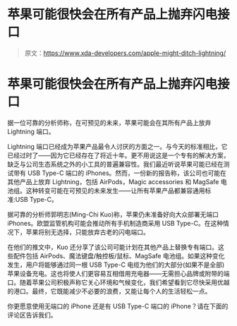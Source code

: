 # 苹果可能很快会在所有产品上抛弃闪电接口

> 原文：<https://www.xda-developers.com/apple-might-ditch-lightning/>

# 苹果可能很快会在所有产品上抛弃闪电接口

据一位可靠的分析师称，在可预见的未来，苹果可能会在其所有产品上放弃 Lightning 端口。

Lightning 端口已经成为苹果产品最令人讨厌的方面之一。与今天的标准相比，它已经过时了——因为它已经存在了将近十年。更不用说这是一个专有的解决方案，缺乏与公司生态系统之外的小工具的普遍兼容性。我们最近听说苹果可能已经在测试带有 USB Type-C 端口的 iPhones。然而，一份新的报告称，该公司也可能在其他产品上放弃 Lightning，包括 AirPods，Magic accessories 和 MagSafe 电池组。这种转变可能在可预见的未来发生——让所有苹果产品都兼容通用标准:USB Type-C。

据可靠的分析师郭明志(Ming-Chi Kuo)称，苹果仍未准备好向大众部署无端口 iPhones。欧盟监管机构可能会推动所有手机制造商采用 USB Type-C。在这种情况下，苹果将别无选择，只能放弃古老的闪电端口。

在他们的推文中，Kuo 还分享了该公司可能计划在其他产品上替换专有端口。这些配件包括 AirPods、魔法键盘/触控板/鼠标、MagSafe 电池组。如果这种变化发生，用户将能够通过同一根 USB Type-C 电缆为他们的大部分(如果不是全部)苹果设备充电。这也将使人们更容易互相借用充电器——无需担心品牌或附带的端口。随着苹果公司积极声称它关心环境和气候变化，我们希望看到它尽快采用优越的港口。最终，它既能减少不必要的浪费，又能让每个人的生活轻松一点。

你更愿意使用无端口的 iPhone 还是有 USB Type-C 端口的 iPhone？请在下面的评论区告诉我们。